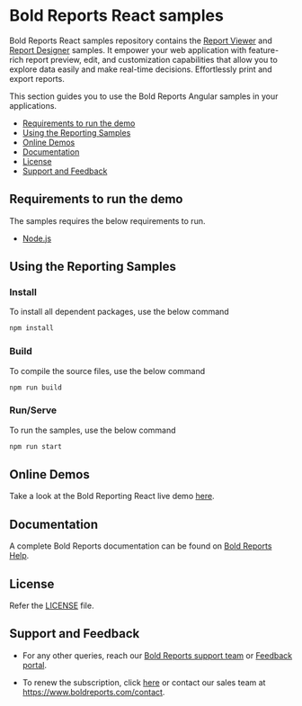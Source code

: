 # Bold Reports React samples

Bold Reports React samples repository contains the [Report Viewer](https://www.boldreports.com/embedded-reporting/react-report-viewer/?utm_source=github&utm_medium=backlinks) and [Report Designer](https://www.boldreports.com/embedded-reporting/react-report-designer/?utm_source=github&utm_medium=backlinks) samples. It empower your web application with feature-rich report preview, edit, and customization capabilities that allow you to explore data easily and make real-time decisions. Effortlessly print and export reports.

This section guides you to use the Bold Reports Angular samples in your applications.

* [Requirements to run the demo](#requirements-to-run-the-demo)
* [Using the Reporting Samples](#using-the-reporting-samples)
* [Online Demos](#online-demos)
* [Documentation](#documentation)
* [License](#license)
* [Support and Feedback](#support-and-feedback)

## Requirements to run the demo

The samples requires the below requirements to run.

* [Node.js](https://nodejs.org)

## Using the Reporting Samples

### Install

To install all dependent packages, use the below command

```bash
npm install
```

### Build

To compile the source files, use the below command

```bash
npm run build
```

### Run/Serve

To run the samples, use the below command

```bash
npm run start
```

## Online Demos

Take a look at the Bold Reporting React live demo [here](https://demos.boldreports.com/home/react.html).

## Documentation

A complete Bold Reports documentation can be found on [Bold Reports Help](https://help.boldreports.com/embedded-reporting/react-reporting/).

## License

Refer the [LICENSE](/LICENSE) file.

## Support and Feedback

* For any other queries, reach our [Bold Reports support team](mailto:support@boldreports.com) or [Feedback portal](https://www.boldreports.com/feedback/).

* To renew the subscription, click [here](https://www.boldreports.com/pricing/on-premise) or contact our sales team at <https://www.boldreports.com/contact>.
